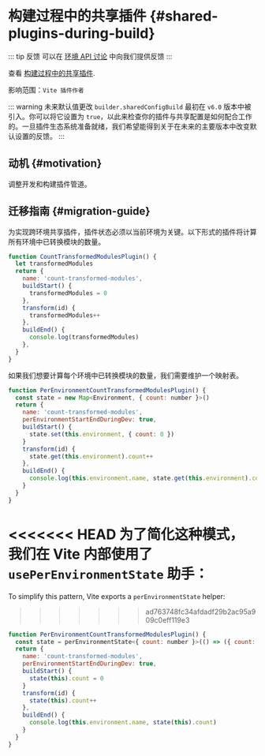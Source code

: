 # 构建过程中的共享插件 {#shared-plugins-during-build}

::: tip 反馈
可以在 [环境 API 讨论](https://github.com/vitejs/vite/discussions/16358) 中向我们提供反馈
:::

查看 [构建过程中的共享插件](/guide/api-environment.md#shared-plugins-during-build).

影响范围：`Vite 插件作者`

::: warning 未来默认值更改
`builder.sharedConfigBuild` 最初在 `v6.0` 版本中被引入。你可以将它设置为 `true`，以此来检查你的插件与共享配置是如何配合工作的。一旦插件生态系统准备就绪，我们希望能得到关于在未来的主要版本中改变默认设置的反馈。
:::

## 动机 {#motivation}

调整开发和构建插件管道。

## 迁移指南 {#migration-guide}

为实现跨环境共享插件，插件状态必须以当前环境为关键。以下形式的插件将计算所有环境中已转换模块的数量。

```js
function CountTransformedModulesPlugin() {
  let transformedModules
  return {
    name: 'count-transformed-modules',
    buildStart() {
      transformedModules = 0
    },
    transform(id) {
      transformedModules++
    },
    buildEnd() {
      console.log(transformedModules)
    },
  }
}
```

如果我们想要计算每个环境中已转换模块的数量，我们需要维护一个映射表。

```js
function PerEnvironmentCountTransformedModulesPlugin() {
  const state = new Map<Environment, { count: number }>()
  return {
    name: 'count-transformed-modules',
    perEnvironmentStartEndDuringDev: true,
    buildStart() {
      state.set(this.environment, { count: 0 })
    }
    transform(id) {
      state.get(this.environment).count++
    },
    buildEnd() {
      console.log(this.environment.name, state.get(this.environment).count)
    }
  }
}
```

<<<<<<< HEAD
为了简化这种模式，我们在 Vite 内部使用了 `usePerEnvironmentState` 助手：
=======
To simplify this pattern, Vite exports a `perEnvironmentState` helper:
>>>>>>> ad763748fc34afdadf29b2ac95a909c0eff119e3

```js
function PerEnvironmentCountTransformedModulesPlugin() {
  const state = perEnvironmentState<{ count: number }>(() => ({ count: 0 }))
  return {
    name: 'count-transformed-modules',
    perEnvironmentStartEndDuringDev: true,
    buildStart() {
      state(this).count = 0
    }
    transform(id) {
      state(this).count++
    },
    buildEnd() {
      console.log(this.environment.name, state(this).count)
    }
  }
}
```
